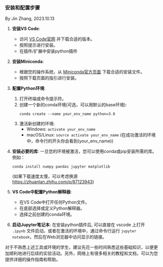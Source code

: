 ### 安装和配置步骤
By Jin Zhang, 2023.10.13


1. **安装VS Code**:
    - 访问 [VS Code官网](https://code.visualstudio.com/) 并下载合适的版本。
    - 按照提示进行安装。
    - 在插件/扩展中安装python插件

2. **安装Miniconda**:
    - 根据您的操作系统，从 [Miniconda官方页面](https://docs.conda.io/projects/miniconda/en/latest/) 下载合适的安装文件。
    - 按照下载页面的指引进行安装。

3. **配置Python环境**:
    1. 打开终端或命令提示符。
    2. 创建一个新的conda环境(可选，可以用默认的base环境): 
       ```
       conda create --name your_env_name python=3.8
       ```
    3. 激活新创建的环境: 
       - Windows: `activate your_env_name`
       - macOS/Linux: `source activate your_env_name`
        (在成功激活的环境中，命令行的开头你会看到(your_env_name))
4. **安装必要的库**:
   一旦您的环境被激活，您可以使用conda或pip安装所需的库。例如：
   ```
   conda install numpy pandas jupyter matplotlib
   ```
   (如果下载速度太慢，可以考虑换源 https://zhuanlan.zhihu.com/p/87123943)

5. **VS Code中配置Python解释器**:
    - 在VS Code中打开任何Python文件。
    - 在底部选择或定义Python解释器。
    - 选择之前创建的conda环境。

6. **启动Jupyter笔记本**:
   在安装python插件后, 可以直接在 vscode 上打开 `.ipynb` 文件启动。或者在激活的环境中，通过命令行运行 `jupyter notebook`，然后在Web浏览器中访问显示的链接。

对于不熟悉上述工具或环境的学生，建议先花一些时间熟悉这些基础知识，以便更加顺利地进行后续的实验活动。另外，网络上有很多相关的教程和文档，可以为您提供详细的操作指南和帮助。

